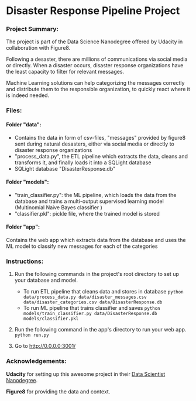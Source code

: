 # Disaster Response Pipeline Project

### Project Summary:
The project is part of the Data Science Nanodegree offered by Udacity in collaboration with Figure8.

Following a desaster, there are millions of communications via social media or directly. When a disaster occurs, disaster response organizations have the least capacity to filter for relevant messages. 

Machine Learning solutions can help categorizing the messages correctly and distribute them to the responsible organization, to quickly react where it is indeed needed.

### Files:

#### Folder "data":
- Contains the data in form of csv-files, "messages" provided by figure8 sent during natural desasters, either via social media or directly to disaster response organizations
- "process_data.py", the ETL pipeline which extracts the data, cleans and transforms it, and finally loads it into a SQLight database
- SQLight database "DisasterResponse.db" 

#### Folder "models":
- "train_classifier.py": the ML pipeline, which loads the data from the database and trains a multi-output supervised learning model (Multinomial Naive Bayes classifier )
- "classifier.pkl": pickle file, where the trained model is stored

#### Folder "app":
Contains the web app which extracts data from the database and uses the ML model to classify new messages for each of the categories

### Instructions:
1. Run the following commands in the project's root directory to set up your database and model.

    - To run ETL pipeline that cleans data and stores in database
        `python data/process_data.py data/disaster_messages.csv data/disaster_categories.csv data/DisasterResponse.db`
    - To run ML pipeline that trains classifier and saves
        `python models/train_classifier.py data/DisasterResponse.db models/classifier.pkl`

2. Run the following command in the app's directory to run your web app.
    `python run.py`

3. Go to http://0.0.0.0:3001/


### Acknowledgements:

**Udacity** for setting up this awesome project in their [Data Scientist Nanodegree](https://www.udacity.com/course/data-scientist-nanodegree--nd025?promo=year_end&coupon=SKILLS50&utm_source=gsem_brand&utm_medium=ads_r&utm_campaign=19167921312_c_individuals&utm_term=143524475679&utm_keyword=data%20scientist%20udacity_e&utm_source=gsem_brand&utm_medium=ads_r&utm_campaign=19167921312_c_individuals&utm_term=143524475679&utm_keyword=data%20scientist%20udacity_e&gad_source=1&gclid=EAIaIQobChMIlNyctJC_hgMVJ6loCR3eowY6EAAYASAAEgJhzPD_BwE).

**Figure8** for providing the data and context.
